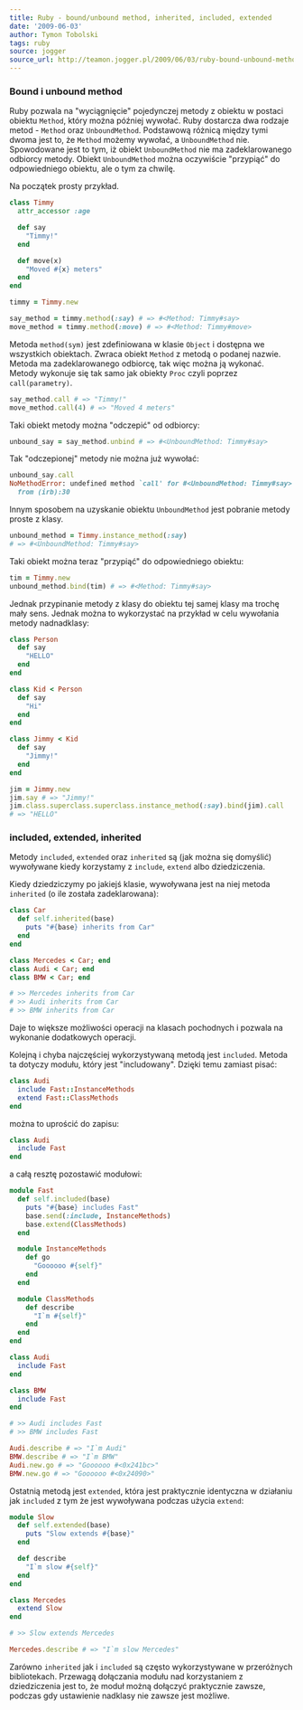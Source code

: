```yaml
---
title: Ruby - bound/unbound method, inherited, included, extended
date: '2009-06-03'
author: Tymon Tobolski
tags: ruby
source: jogger
source_url: http://teamon.jogger.pl/2009/06/03/ruby-bound-unbound-method-inherited-included-extended
---
```

### Bound i unbound method

Ruby pozwala na "wyciągnięcie" pojedynczej metody z obiektu w postaci obiektu `Method`, który można później wywołać. Ruby dostarcza dwa rodzaje metod - `Method` oraz `UnboundMethod`. Podstawową różnicą między tymi dwoma jest to, że `Method` możemy wywołać, a `UnboundMethod` nie. Spowodowane jest to tym, iż obiekt `UnboundMethod` nie ma zadeklarowanego odbiorcy metody. Obiekt `UnboundMethod` można oczywiście "przypiąć" do odpowiedniego obiektu, ale o tym za chwilę.

Na początek prosty przykład.

```ruby
class Timmy
  attr_accessor :age

  def say
    "Timmy!"
  end

  def move(x)
    "Moved #{x} meters"
  end
end

timmy = Timmy.new

say_method = timmy.method(:say) # => #<Method: Timmy#say>
move_method = timmy.method(:move) # => #<Method: Timmy#move>
```

Metoda `method(sym)` jest zdefiniowana w klasie `Object` i dostępna we wszystkich obiektach. Zwraca obiekt `Method` z metodą o podanej nazwie. Metoda ma zadeklarowanego odbiorcę, tak więc można ją wykonać. Metody wykonuje się tak samo jak obiekty `Proc` czyli poprzez `call(parametry)`.

```ruby
say_method.call # => "Timmy!"
move_method.call(4) # => "Moved 4 meters"
```

Taki obiekt metody można "odczepić" od odbiorcy:

```ruby
unbound_say = say_method.unbind # => #<UnboundMethod: Timmy#say>
```

Tak "odczepionej" metody nie można już wywołać:

```ruby
unbound_say.call
NoMethodError: undefined method `call' for #<UnboundMethod: Timmy#say>
  from (irb):30
```

Innym sposobem na uzyskanie obiektu `UnboundMethod` jest pobranie metody proste z klasy.

```ruby
unbound_method = Timmy.instance_method(:say)
# => #<UnboundMethod: Timmy#say>
```

Taki obiekt można teraz "przypiąć" do odpowiedniego obiektu:

```ruby
tim = Timmy.new
unbound_method.bind(tim) # => #<Method: Timmy#say>
```

Jednak przypinanie metody z klasy do obiektu tej samej klasy ma trochę mały sens. Jednak można to wykorzystać na przykład w celu wywołania metody nadnadklasy: </p>

```ruby
class Person
  def say
    "HELLO"
  end
end

class Kid < Person
  def say
    "Hi"
  end
end

class Jimmy < Kid
  def say
    "Jimmy!"
  end
end

jim = Jimmy.new
jim.say # => "Jimmy!"
jim.class.superclass.superclass.instance_method(:say).bind(jim).call
# => "HELLO"
```

### included, extended, inherited

Metody `included`, `extended` oraz `inherited` są (jak można się domyślić) wywoływane kiedy korzystamy z `include`, `extend` albo dziedziczenia.

Kiedy dziedziczymy po jakiejś klasie, wywoływana jest na niej metoda `inherited` (o ile została zadeklarowana):

```ruby
class Car
  def self.inherited(base)
    puts "#{base} inherits from Car"
  end
end

class Mercedes < Car; end
class Audi < Car; end
class BMW < Car; end

# >> Mercedes inherits from Car
# >> Audi inherits from Car
# >> BMW inherits from Car
```

Daje to większe możliwości operacji na klasach pochodnych i pozwala na wykonanie dodatkowych operacji.

Kolejną i chyba najczęściej wykorzystywaną metodą jest `included`. Metoda ta dotyczy modułu, który jest "includowany". Dzięki temu zamiast pisać:

```ruby
class Audi
  include Fast::InstanceMethods
  extend Fast::ClassMethods
end
```

można to uprościć do zapisu:

```ruby
class Audi
  include Fast
end
```

a całą resztę pozostawić modułowi:

```ruby
module Fast
  def self.included(base)
    puts "#{base} includes Fast"
    base.send(:include, InstanceMethods)
    base.extend(ClassMethods)
  end

  module InstanceMethods
    def go
      "Goooooo #{self}"
    end
  end

  module ClassMethods
    def describe
      "I`m #{self}"
    end
  end
end

class Audi
  include Fast
end

class BMW
  include Fast
end

# >> Audi includes Fast
# >> BMW includes Fast

Audi.describe # => "I`m Audi"
BMW.describe # => "I`m BMW"
Audi.new.go # => "Goooooo #<0x241bc>"
BMW.new.go # => "Goooooo #<0x24090>"
```

Ostatnią metodą jest `extended`, która jest praktycznie identyczna w działaniu jak `included` z tym że jest wywoływana podczas użycia `extend`:

```ruby
module Slow
  def self.extended(base)
    puts "Slow extends #{base}"
  end

  def describe
    "I`m slow #{self}"
  end
end

class Mercedes
  extend Slow
end

# >> Slow extends Mercedes

Mercedes.describe # => "I`m slow Mercedes"
```

Zarówno `inherited` jak i `included` są często wykorzystywane w przeróżnych bibliotekach. Przewagą dołączania modułu nad korzystaniem z dziedziczenia jest to, że moduł możną dołączyć praktycznie zawsze, podczas gdy ustawienie nadklasy nie zawsze jest możliwe.

